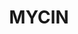 ---
types: "word"

title: "MYCIN"

categories: ['']

tags: ['MYCIN']

arabic: 'نظام مايسين'

arexps: []

enwords: ['MYCIN']

enexps: []

arlexicons: 'ن'

enlexicons: 'M'

authors: ['Ruqayya Roshdy']

translators: ['']

citations: 'العربية والذكاء الاصطناعي'

sources: 'مركز الملك عبدالله بن عبدالعزيز الدولي لخدمة اللغة العربية'

word: "true"

slug: ""
---